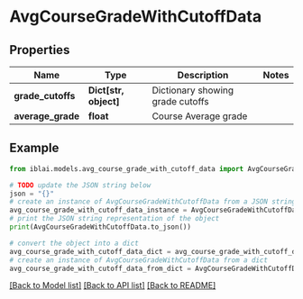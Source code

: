 # AvgCourseGradeWithCutoffData


## Properties

Name | Type | Description | Notes
------------ | ------------- | ------------- | -------------
**grade_cutoffs** | **Dict[str, object]** | Dictionary showing grade cutoffs | 
**average_grade** | **float** | Course Average grade | 

## Example

```python
from iblai.models.avg_course_grade_with_cutoff_data import AvgCourseGradeWithCutoffData

# TODO update the JSON string below
json = "{}"
# create an instance of AvgCourseGradeWithCutoffData from a JSON string
avg_course_grade_with_cutoff_data_instance = AvgCourseGradeWithCutoffData.from_json(json)
# print the JSON string representation of the object
print(AvgCourseGradeWithCutoffData.to_json())

# convert the object into a dict
avg_course_grade_with_cutoff_data_dict = avg_course_grade_with_cutoff_data_instance.to_dict()
# create an instance of AvgCourseGradeWithCutoffData from a dict
avg_course_grade_with_cutoff_data_from_dict = AvgCourseGradeWithCutoffData.from_dict(avg_course_grade_with_cutoff_data_dict)
```
[[Back to Model list]](../README.md#documentation-for-models) [[Back to API list]](../README.md#documentation-for-api-endpoints) [[Back to README]](../README.md)


